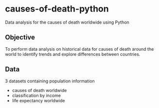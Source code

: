# causes-of-death-python
Data analysis for the causes of death worldwide using Python
## Objective
To perform data analysis on historical data for causes of death around the world to identify trends and explore differences between countries.
## Data
3 datasets containing population information
* causes of death worldwide
* classification by income
* life expectancy worldwide
